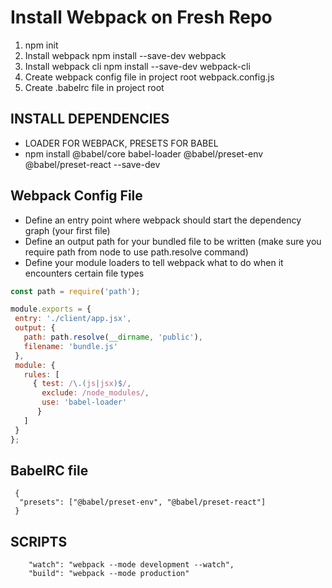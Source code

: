 # Install Webpack on Fresh Repo

1. npm init
2. Install webpack 
  npm install --save-dev webpack
3. Install webpack cli
  npm install --save-dev webpack-cli
4. Create webpack config file in project root
 webpack.config.js
5. Create .babelrc file in project root

## INSTALL DEPENDENCIES
- LOADER FOR WEBPACK, PRESETS FOR BABEL
- npm install @babel/core babel-loader @babel/preset-env @babel/preset-react --save-dev

 ## Webpack Config File
 - Define an entry point where webpack should start the dependency graph (your first file)
 - Define an output path for your bundled file to be written (make sure you require path from node to use path.resolve command)
 - Define your module loaders to tell webpack what to do when it encounters certain file types

 ```js
const path = require('path');

module.exports = {
  entry: './client/app.jsx',
  output: {
    path: path.resolve(__dirname, 'public'),
    filename: 'bundle.js'
  },
  module: {
    rules: [
      { test: /\.(js|jsx)$/,
        exclude: /node_modules/,
        use: 'babel-loader'
       }
    ]
  }
};
```

 ## BabelRC file
```
 {
  "presets": ["@babel/preset-env", "@babel/preset-react"]
 }
 ```

 ## SCRIPTS
 
```
    "watch": "webpack --mode development --watch",
    "build": "webpack --mode production"
```